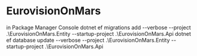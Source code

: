 # EurovisionOnMars

in Package Manager Console
dotnet ef migrations add <nameOfMigration> --verbose --project .\EurovisionOnMars.Entity   --startup-project .\EurovisionOnMars.Api
dotnet ef database update --verbose --project .\EurovisionOnMars.Entity   --startup-project .\EurovisionOnMars.Api